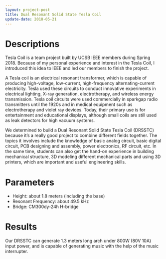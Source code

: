 ```yaml
---
layout: project-post
title: Dual Resonant Solid State Tesla Coil
update-date: 2018-05-21
---
```


# Descriptions
Tesla Coil is a team project built by UCSB IEEE members during Spring 2018. Because of my personal experience and interest in the Tesla Coil, I introduced this idea to IEEE and led our members to finish the project.

A Tesla coil is an electrical resonant transformer, which is capable of producing high-voltage, low-current, high-frequency alternating-current electricity. Tesla used these circuits to conduct innovative experiments in electrical lighting, X-ray generation, electrotherapy, and wireless energy transmission. Tesla coil circuits were used commercially in sparkgap radio transmitters until the 1920s and in medical equipment such as electrotherapy and violet ray devices. Today, their primary use is for entertainment and educational displays, although small coils are still used as leak detectors for high vacuum systems.

We determined to build a Dual Resonant Solid State Tesla Coil (DRSSTC) because it’s a really good project to combine different fields together. The topics it involves include the knowledge of basic analog circuit, basic digital circuit, PCB designing and assembly, power electronics, RF circuit, etc. In the same time, students can also get the hand-on experience in building mechanical structure, 3D modeling different mechanical parts and using 3D printers, which are important and useful engineering skills.

# Parameters
- Height: about 1.8 meters (including the base)
- Resonant Frequency: about 49.5 kHz
- Bridge: CM300dy-24h H-bridge

# Results
Our DRSSTC can generate 1.3 meters long arch under 800W (80V 10A) input power, and is capable of generating music with the help of the music interrupter. 
